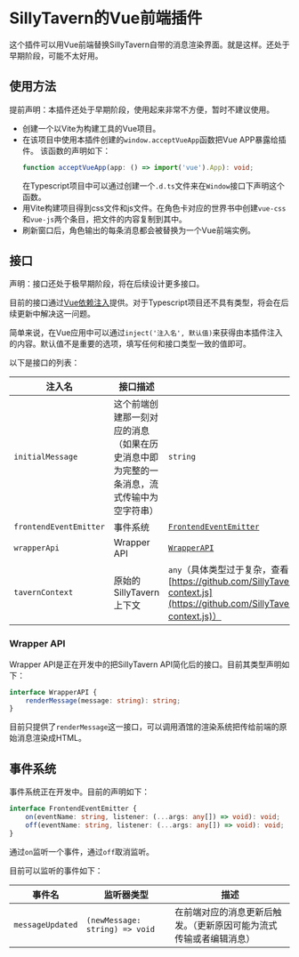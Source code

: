 # SillyTavern的Vue前端插件

这个插件可以用Vue前端替换SillyTavern自带的消息渲染界面。就是这样。还处于早期阶段，可能不太好用。

## 使用方法

提前声明：本插件还处于早期阶段，使用起来非常不方便，暂时不建议使用。

- 创建一个以Vite为构建工具的Vue项目。
- 在该项目中使用本插件创建的`window.acceptVueApp`函数把Vue APP暴露给插件。
  该函数的声明如下：
  ```ts
  function acceptVueApp(app: () => import('vue').App): void;
  ```
  在Typescript项目中可以通过创建一个`.d.ts`文件来在`Window`接口下声明这个函数。
- 用Vite构建项目得到css文件和js文件。在角色卡对应的世界书中创建`vue-css`和`vue-js`两个条目，把文件的内容复制到其中。
- 刷新窗口后，角色输出的每条消息都会被替换为一个Vue前端实例。

## 接口

声明：接口还处于极早期阶段，将在后续设计更多接口。

目前的接口通过[Vue依赖注入](https://cn.vuejs.org/guide/components/provide-inject)提供。对于Typescript项目还不具有类型，将会在后续更新中解决这一问题。

简单来说，在Vue应用中可以通过`inject('注入名', 默认值)`来获得由本插件注入的内容。默认值不是重要的选项，填写任何和接口类型一致的值即可。

以下是接口的列表：

| 注入名 | 接口描述 | 类型 |
| - | - | - |
| `initialMessage` | 这个前端创建那一刻对应的消息（如果在历史消息中即为完整的一条消息，流式传输中为空字符串） | `string` |
| `frontendEventEmitter` | 事件系统 | [`FrontendEventEmitter`](#事件系统) |
| `wrapperApi` | Wrapper API | [`WrapperAPI`](#wrapper-api) |
| `tavernContext` | 原始的SillyTavern上下文 | `any`（具体类型过于复杂，查看[https://github.com/SillyTavern/SillyTavern/blob/release/public/scripts/st-context.js](https://github.com/SillyTavern/SillyTavern/blob/release/public/scripts/st-context.js)） |

### Wrapper API

Wrapper API是正在开发中的把SillyTavern API简化后的接口。目前其类型声明如下：

```ts
interface WrapperAPI {
    renderMessage(message: string): string;
}
```

目前只提供了`renderMessage`这一接口，可以调用酒馆的渲染系统把传给前端的原始消息渲染成HTML。

## 事件系统

事件系统正在开发中。目前的声明如下：

```ts
interface FrontendEventEmitter {
    on(eventName: string, listener: (...args: any[]) => void): void;
    off(eventName: string, listener: (...args: any[]) => void): void;
}
```

通过`on`监听一个事件，通过`off`取消监听。

目前可以监听的事件如下：

| 事件名 | 监听器类型 | 描述 |
| - | - | - |
| `messageUpdated` | `(newMessage: string) => void` | 在前端对应的消息更新后触发。（更新原因可能为流式传输或者编辑消息） |
